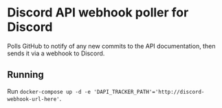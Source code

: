# Discord API webhook poller for Discord

Polls GitHub to notify of any new commits to the API documentation, then sends it via a webhook to Discord.

## Running

Run `docker-compose up -d -e 'DAPI_TRACKER_PATH'='http://discord-webhook-url-here'`.
